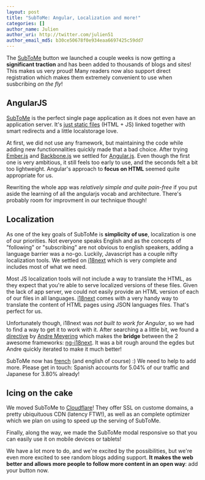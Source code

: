 ```yaml
---
layout: post
title: "SubToMe: Angular, Localization and more!"
categories: []
author_name: Julien
author_uri: http://twitter.com/julien51
author_email_md5: b30ce50678f0e934eaa6697425c59dd7
---
```


The [SubToMe](https://www.subtome.com/#/) button we launched a couple weeks is now getting a **significant traction** and has been added to thousands of blogs and sites! This makes us very proud! Many readers now also support direct registration which makes them extremely convenient to use when susbcribing *on the fly*!

## AngularJS

[SubToMe](https://www.subtome.com/#/) is the perfect single page application as it does not even have an application server. It's [just static files](https://github.com/superfeedr/subtome) (HTML + JS) linked together with smart redirects and a little localstorage love.

At first, we did not use any framework, but maintaining the code while adding new functionnalities quickly made that a bad choice. After trying [Ember.js](http://emberjs.com/) and [Backbone.js](http://backbonejs.org/) we settled for [Angular.js](http://angularjs.org/). Even though the first one is very ambitious, it still feels too early to use, and the seconds felt a bit too lightweight. Angular's approach to **focus on HTML** seemed quite appropriate for us.

Rewriting the whole app was *relatively simple and quite pain-free* if you put aside the learning of all the angularjs vocab and architecture. There's probably room for improvment in our technique though!

## Localization

As one of the key goals of SubToMe is **simplicity of use**, localization is one of our priorities. Not everyone speaks English and as the concepts of "following" or "subscribing" are not obvious to english speakers, adding a language barrier was a no-go. Luckily, Javascript has a couple nifty localization tools. We settled on [i18next](http://i18next.com/) which is very complete and includes most of what we need. 

Most JS localization tools will not include a way to translate the HTML, as they expect that you're able to serve localized versions of these files. Given the lack of app server, we could not easily provide an HTML version of each of our files in all languages. [i18next](http://i18next.com/) comes with a very handy way to translate the content of HTML pages using JSON languages files. That's perfect for us.

Unfortunately though, i18next was *not built to work for Angular*, so we had to find a way to get it to work with it. After searching a a little bit, we found a [directive](http://docs.angularjs.org/api) by [Andre Meyering](https://github.com/archer96) which makes the **bridge** between the 2 awesome frameworks: [ng-i18next](https://github.com/archer96/ng-i18next). It was a bit rough around the egdes but Andre quickly iterated to make it much better!

SubToMe now has [french](https://github.com/superfeedr/subtome/tree/master/locales) (and english of course) :) We need to help to add more. Please get in touch: Spanish accounts for 5.04% of our traffic and Japanese for 3.80% already!

## Icing on the cake

We moved SubToMe to [Cloudflare](https://www.cloudflare.com/)! They offer SSL on custome domains, a pretty ubiquituous CDN (latency FTW!), as well as an complete optimizer which we plan on using to speed up the serving of SubToMe. 

Finally, along the way, we made the SubToMe modal responsive so that you can easily use it on mobile devices or tablets!

We have a lot more to do, and we're excited by the possibilities, but we're even more excited to see random blogs adding support. **It makes the web better and allows more people to follow more content in an open way**: add your button now.














